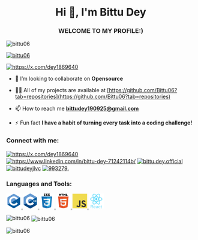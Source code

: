 <h1 align="center">Hi 👋, I'm Bittu Dey</h1>
<h3 align="center">WELCOME TO MY PROFILE:)</h3>

<p align="left"> <img src="https://komarev.com/ghpvc/?username=bittu06&label=Profile%20views&color=0e75b6&style=flat" alt="bittu06" /> </p>

<p align="left"> <a href="https://github.com/ryo-ma/github-profile-trophy"><img src="https://github-profile-trophy.vercel.app/?username=bittu06" alt="bittu06" /></a> </p>

<p align="left"> <a href="https://twitter.com/https://x.com/dey1869640" target="blank"><img src="https://img.shields.io/twitter/follow/https://x.com/dey1869640?logo=twitter&style=for-the-badge" alt="https://x.com/dey1869640" /></a> </p>

- 👯 I’m looking to collaborate on **Opensource**

- 👨‍💻 All of my projects are available at [https://github.com/Bittu06?tab=repositories](https://github.com/Bittu06?tab=repositories)

- 📫 How to reach me **bittudey190925@gmail.com**

- ⚡ Fun fact **I have a habit of turning every task into a coding challenge!**

<h3 align="left">Connect with me:</h3>
<p align="left">
<a href="https://twitter.com/https://x.com/dey1869640" target="blank"><img align="center" src="https://raw.githubusercontent.com/rahuldkjain/github-profile-readme-generator/master/src/images/icons/Social/twitter.svg" alt="https://x.com/dey1869640" height="30" width="40" /></a>
<a href="https://linkedin.com/in/https://www.linkedin.com/in/bittu-dey-71242114b/" target="blank"><img align="center" src="https://raw.githubusercontent.com/rahuldkjain/github-profile-readme-generator/master/src/images/icons/Social/linked-in-alt.svg" alt="https://www.linkedin.com/in/bittu-dey-71242114b/" height="30" width="40" /></a>
<a href="https://instagram.com/bittu.dey.official" target="blank"><img align="center" src="https://raw.githubusercontent.com/rahuldkjain/github-profile-readme-generator/master/src/images/icons/Social/instagram.svg" alt="bittu.dey.official" height="30" width="40" /></a>
<a href="https://auth.geeksforgeeks.org/user/bittudeyjlvc" target="blank"><img align="center" src="https://raw.githubusercontent.com/rahuldkjain/github-profile-readme-generator/master/src/images/icons/Social/geeks-for-geeks.svg" alt="bittudeyjlvc" height="30" width="40" /></a>
<a href="https://discord.gg/993279." target="blank"><img align="center" src="https://raw.githubusercontent.com/rahuldkjain/github-profile-readme-generator/master/src/images/icons/Social/discord.svg" alt="993279." height="30" width="40" /></a>
</p>

<h3 align="left">Languages and Tools:</h3>
<p align="left"> <a href="https://www.cprogramming.com/" target="_blank" rel="noreferrer"> <img src="https://raw.githubusercontent.com/devicons/devicon/master/icons/c/c-original.svg" alt="c" width="40" height="40"/> </a> <a href="https://www.w3schools.com/cpp/" target="_blank" rel="noreferrer"> <img src="https://raw.githubusercontent.com/devicons/devicon/master/icons/cplusplus/cplusplus-original.svg" alt="cplusplus" width="40" height="40"/> </a> <a href="https://www.w3schools.com/css/" target="_blank" rel="noreferrer"> <img src="https://raw.githubusercontent.com/devicons/devicon/master/icons/css3/css3-original-wordmark.svg" alt="css3" width="40" height="40"/> </a> <a href="https://www.w3.org/html/" target="_blank" rel="noreferrer"> <img src="https://raw.githubusercontent.com/devicons/devicon/master/icons/html5/html5-original-wordmark.svg" alt="html5" width="40" height="40"/> </a> <a href="https://developer.mozilla.org/en-US/docs/Web/JavaScript" target="_blank" rel="noreferrer"> <img src="https://raw.githubusercontent.com/devicons/devicon/master/icons/javascript/javascript-original.svg" alt="javascript" width="40" height="40"/> </a> <a href="https://reactjs.org/" target="_blank" rel="noreferrer"> <img src="https://raw.githubusercontent.com/devicons/devicon/master/icons/react/react-original-wordmark.svg" alt="react" width="40" height="40"/> </a> </p>

<p><img align="left" src="https://github-readme-stats.vercel.app/api/top-langs?username=bittu06&show_icons=true&locale=en&layout=compact" alt="bittu06" /></p>

<p>&nbsp;<img align="center" src="https://github-readme-stats.vercel.app/api?username=bittu06&show_icons=true&locale=en" alt="bittu06" /></p>

<p><img align="center" src="https://github-readme-streak-stats.herokuapp.com/?user=bittu06&" alt="bittu06" /></p>
